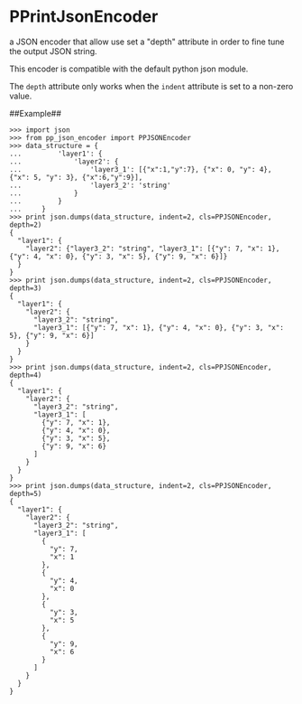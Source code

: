 # PPrintJsonEncoder
a JSON encoder that allow use set a "depth" attribute in order to fine tune the output JSON string.

This encoder is compatible with the default python json module.

The ``depth`` attribute only works when the ``indent`` attribute is set to a non-zero value.

##Example##

```
>>> import json
>>> from pp_json_encoder import PPJSONEncoder
>>> data_structure = {
...         'layer1': {
...             'layer2': {
...                 'layer3_1': [{"x":1,"y":7}, {"x": 0, "y": 4}, {"x": 5, "y": 3}, {"x":6,"y":9}],
...                 'layer3_2': 'string'
...             }
...         }
...     }
>>> print json.dumps(data_structure, indent=2, cls=PPJSONEncoder, depth=2)
{
  "layer1": {
    "layer2": {"layer3_2": "string", "layer3_1": [{"y": 7, "x": 1}, {"y": 4, "x": 0}, {"y": 3, "x": 5}, {"y": 9, "x": 6}]}
  }
}
>>> print json.dumps(data_structure, indent=2, cls=PPJSONEncoder, depth=3)
{
  "layer1": {
    "layer2": {
      "layer3_2": "string", 
      "layer3_1": [{"y": 7, "x": 1}, {"y": 4, "x": 0}, {"y": 3, "x": 5}, {"y": 9, "x": 6}]
    }
  }
}
>>> print json.dumps(data_structure, indent=2, cls=PPJSONEncoder, depth=4)
{
  "layer1": {
    "layer2": {
      "layer3_2": "string", 
      "layer3_1": [
        {"y": 7, "x": 1}, 
        {"y": 4, "x": 0}, 
        {"y": 3, "x": 5}, 
        {"y": 9, "x": 6}
      ]
    }
  }
}
>>> print json.dumps(data_structure, indent=2, cls=PPJSONEncoder, depth=5)
{
  "layer1": {
    "layer2": {
      "layer3_2": "string", 
      "layer3_1": [
        {
          "y": 7, 
          "x": 1
        }, 
        {
          "y": 4, 
          "x": 0
        }, 
        {
          "y": 3, 
          "x": 5
        }, 
        {
          "y": 9, 
          "x": 6
        }
      ]
    }
  }
}
```
